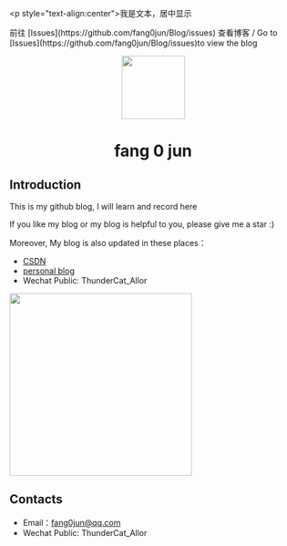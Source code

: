 <p style="text-align:center">我是文本，居中显示</p>
 
<p> 前往 [Issues](https://github.com/fang0jun/Blog/issues) 查看博客 / Go to [Issues](https://github.com/fang0jun/Blog/issues)to view the blog </p>


<div align="center">
  <a href="https://xmake.io">
    <img width="111" heigth="160" src="https://img-blog.csdnimg.cn/20200917015647827.png">
  </a>  
  <h1>fang 0 jun</h1>

</div>

## Introduction
This is my github blog, I will learn and record here

If you like my blog or my blog is helpful to you, please give me a star :)

Moreover, My blog is also updated in these places：
* [CSDN](https://blog.csdn.net/a13352912632)
* [personal blog](fang0jun.github.io/)
* Wechat Public: ThunderCat_Allor
<div >
  <a>
    <img width="320" heigth="320" src="https://img-blog.csdnimg.cn/2020091701273449.jpg?#pic_center">
  </a>  
</div>

## Contacts

* Email：[fang0jun@qq.com](fang0jun@qq.com)
* Wechat Public: ThunderCat_Allor
